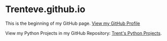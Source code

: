 # Trenteve.github.io
This is the beginning of my GitHub page.
[View my GitHub Profile](https://github.com/Trenteve)

View my Python Projects in my GitHub Repository: [Trent's Python Projects](https://github.com/Trenteve/Trenteve-python).
